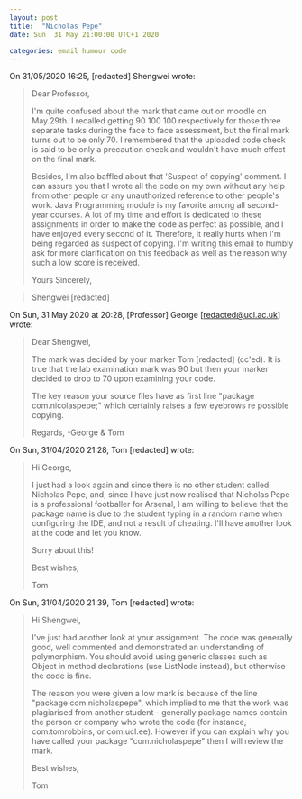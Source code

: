 ```yaml
---
layout: post
title:  "Nicholas Pepe"
date: Sun  31 May 21:00:00 UTC+1 2020

categories: email humour code
---
```


On 31/05/2020 16:25, [redacted] Shengwei wrote:

>Dear Professor, 
>
>I'm quite confused about the mark that came out on moodle on May.29th. I recalled getting 90 100 100 respectively for those three separate tasks during the face to face assessment, but the final mark turns out to be only 70. I remembered that the uploaded code check is said to be only a precaution check and wouldn't have much effect on the final mark. 
>
>Besides, I'm also baffled about that 'Suspect of copying' comment. I can assure you that I wrote all the code on my own without any help from other people or any unauthorized reference to other people's work. Java Programming module is my favorite among all second-year courses. A lot of my time and effort is dedicated to these assignments in order to make the code as perfect as possible, and I have enjoyed every second of it. Therefore, it really hurts when I'm being regarded as suspect of copying. I'm writing this email to humbly ask for more clarification on this feedback as well as the reason why such a low score is received.
>
>Yours Sincerely,

>Shengwei [redacted]

On Sun, 31 May 2020 at 20:28, [Professor] George [redacted@ucl.ac.uk] wrote:

>Dear Shengwei,
>
>The mark was decided by your marker Tom [redacted] (cc'ed).
It is true that the lab examination mark was 90 but then your
marker decided to drop to 70 upon examining your code.
>
>The key reason your source files have as first line
"package com.nicolaspepe;" which certainly raises a few eyebrows
re possible copying.
>
>Regards,
>-George & Tom

On Sun, 31/04/2020 21:28, Tom [redacted] wrote:

>Hi George,
>
>I just had a look again and since there is no other student called Nicholas Pepe, and, since I have just now realised that Nicholas Pepe is a professional footballer for Arsenal, I am willing to believe that the package name is due to the student typing in a random name when configuring the IDE, and not a result of cheating. I'll have another look at the code and let you know.
>
>Sorry about this!
>
>Best wishes,
>
>Tom

On Sun, 31/04/2020 21:39, Tom [redacted] wrote:

>Hi Shengwei,
>
>I've just had another look at your assignment. The code was generally good, well commented and demonstrated an understanding of polymorphism. You should avoid using generic classes such as Object in method declarations (use ListNode instead), but otherwise the code is fine.
>
>The reason you were given a low mark is because of the line "package com.nicholaspepe", which implied to me that the work was plagiarised from another student - generally package names contain the person or company who wrote the code (for instance, com.tomrobbins, or com.ucl.ee). However if you can explain why you have called your package "com.nicholaspepe" then I will review the mark.
>
>Best wishes,
>
>Tom

